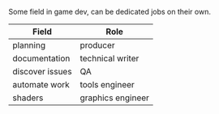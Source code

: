 Some field in game dev, can be dedicated jobs on their own.

| Field           | Role              |
| --------------- | ----------------- |
| planning        | producer          |
| documentation   | technical writer  |
| discover issues | QA                |
| automate work   | tools engineer    |
| shaders         | graphics engineer |
